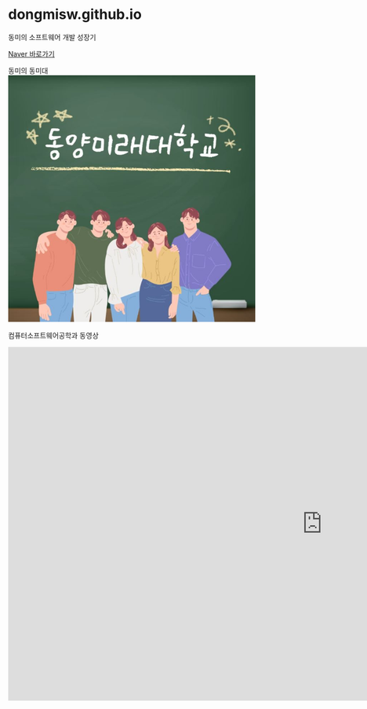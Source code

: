 # dongmisw.github.io
동미의 소프트웨어 개발 성장기


[Naver 바로가기](https://www.naver.com)

동미의 동미대
<img src="dm.JPG"/>


컴퓨터소프트웨어공학과 동영상
<iframe width="1280" height="720" src="https://www.youtube.com/embed/jsRqtnGOavk" title="[DMU]컴퓨터소프트웨어학과의 모든 것 A to Z🙋🏻🙋🏻‍♂️Speedy Q&amp;A" frameborder="0" allow="accelerometer; autoplay; clipboard-write; encrypted-media; gyroscope; picture-in-picture; web-share" allowfullscreen></iframe>
